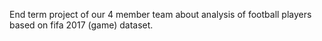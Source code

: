 End term project of our 4 member team about analysis of football players based on fifa 2017 (game) dataset.
